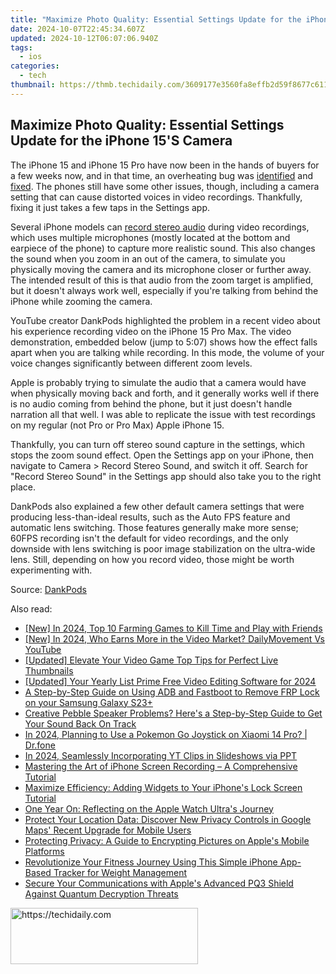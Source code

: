 ```yaml
---
title: "Maximize Photo Quality: Essential Settings Update for the iPhone 15'S Camera"
date: 2024-10-07T22:45:34.607Z
updated: 2024-10-12T06:07:06.940Z
tags:
  - ios
categories:
  - tech
thumbnail: https://thmb.techidaily.com/3609177e3560fa8effb2d59f8677c6110107a707b47535bc397c5818cfbe880e.jpg
---
```


## Maximize Photo Quality: Essential Settings Update for the iPhone 15'S Camera

The iPhone 15 and iPhone 15 Pro have now been in the hands of buyers for a few weeks now, and in that time, an overheating bug was [identified](https://smart-video-editing.techidaily.com/the-ultimate-premiere-pro-system-checklist-prepare-your-computer-for-success-for-2024/) and [fixed](https://support.apple.com/en-us/HT213781). The phones still have some other issues, though, including a camera setting that can cause distorted voices in video recordings. Thankfully, fixing it just takes a few taps in the Settings app.

 Several iPhone models can [record stereo audio](https://support.apple.com/guide/iphone/change-video-recording-settings-iphc1827d32f/ios) during video recordings, which uses multiple microphones (mostly located at the bottom and earpiece of the phone) to capture more realistic sound. This also changes the sound when you zoom in an out of the camera, to simulate you physically moving the camera and its microphone closer or further away. The intended result of this is that audio from the zoom target is amplified, but it doesn't always work well, especially if you're talking from behind the iPhone while zooming the camera.

 YouTube creator DankPods highlighted the problem in a recent video about his experience recording video on the iPhone 15 Pro Max. The video demonstration, embedded below (jump to 5:07) shows how the effect falls apart when you are talking while recording. In this mode, the volume of your voice changes significantly between different zoom levels.

 Apple is probably trying to simulate the audio that a camera would have when physically moving back and forth, and it generally works well if there is no audio coming from behind the phone, but it just doesn't handle narration all that well. I was able to replicate the issue with test recordings on my regular (not Pro or Pro Max) Apple iPhone 15.

 Thankfully, you can turn off stereo sound capture in the settings, which stops the zoom sound effect. Open the Settings app on your iPhone, then navigate to Camera > Record Stereo Sound, and switch it off. Search for "Record Stereo Sound" in the Settings app should also take you to the right place.

 DankPods also explained a few other default camera settings that were producing less-than-ideal results, such as the Auto FPS feature and automatic lens switching. Those features generally make more sense; 60FPS recording isn't the default for video recordings, and the only downside with lens switching is poor image stabilization on the ultra-wide lens. Still, depending on how you record video, those might be worth experimenting with.

 Source: [DankPods](https://www.youtube.com/watch?v=rbUmpl4c7A8)

<ins class="adsbygoogle"
     style="display:block"
     data-ad-format="autorelaxed"
     data-ad-client="ca-pub-7571918770474297"
     data-ad-slot="1223367746"></ins>

<ins class="adsbygoogle"
     style="display:block"
     data-ad-client="ca-pub-7571918770474297"
     data-ad-slot="8358498916"
     data-ad-format="auto"
     data-full-width-responsive="true"></ins>

<span class="atpl-alsoreadstyle">Also read:</span>
<div><ul>
<li><a href="https://remote-screen-capture.techidaily.com/new-in-2024-top-10-farming-games-to-kill-time-and-play-with-friends/"><u>[New] In 2024, Top 10 Farming Games to Kill Time and Play with Friends</u></a></li>
<li><a href="https://youtube-web.techidaily.com/n-2024-who-earns-more-in-the-video-market-dailymovement-vs-youtube/"><u>[New] In 2024, Who Earns More in the Video Market? DailyMovement Vs YouTube</u></a></li>
<li><a href="https://youtube-clips.techidaily.com/updated-elevate-your-video-game-top-tips-for-perfect-live-thumbnails/"><u>[Updated] Elevate Your Video Game Top Tips for Perfect Live Thumbnails</u></a></li>
<li><a href="https://youtube-web.techidaily.com/ed-your-yearly-list-prime-free-video-editing-software-for-2024/"><u>[Updated] Your Yearly List Prime Free Video Editing Software for 2024</u></a></li>
<li><a href="https://android-frp.techidaily.com/a-step-by-step-guide-on-using-adb-and-fastboot-to-remove-frp-lock-on-your-samsung-galaxy-s23plus-by-drfone-android/"><u>A Step-by-Step Guide on Using ADB and Fastboot to Remove FRP Lock on your Samsung Galaxy S23+</u></a></li>
<li><a href="https://sound-issues.techidaily.com/1723016022529-creative-pebble-speaker-problems-heres-a-step-by-step-guide-to-get-your-sound-back-on-track/"><u>Creative Pebble Speaker Problems? Here's a Step-by-Step Guide to Get Your Sound Back On Track</u></a></li>
<li><a href="https://android-pokemon-go.techidaily.com/in-2024-planning-to-use-a-pokemon-go-joystick-on-xiaomi-14-pro-drfone-by-drfone-virtual-android/"><u>In 2024, Planning to Use a Pokemon Go Joystick on Xiaomi 14 Pro? | Dr.fone</u></a></li>
<li><a href="https://youtube-tips.techidaily.com/24-seamlessly-incorporating-yt-clips-in-slideshows-via-ppt/"><u>In 2024, Seamlessly Incorporating YT Clips in Slideshows via PPT</u></a></li>
<li><a href="https://os-tips.techidaily.com/mastering-the-art-of-iphone-screen-recording-a-comprehensive-tutorial/"><u>Mastering the Art of iPhone Screen Recording – A Comprehensive Tutorial</u></a></li>
<li><a href="https://os-tips.techidaily.com/maximize-efficiency-adding-widgets-to-your-iphones-lock-screen-tutorial/"><u>Maximize Efficiency: Adding Widgets to Your iPhone's Lock Screen Tutorial</u></a></li>
<li><a href="https://os-tips.techidaily.com/one-year-on-reflecting-on-the-apple-watch-ultras-journey/"><u>One Year On: Reflecting on the Apple Watch Ultra's Journey</u></a></li>
<li><a href="https://os-tips.techidaily.com/protect-your-location-data-discover-new-privacy-controls-in-google-maps-recent-upgrade-for-mobile-users/"><u>Protect Your Location Data: Discover New Privacy Controls in Google Maps' Recent Upgrade for Mobile Users</u></a></li>
<li><a href="https://os-tips.techidaily.com/protecting-privacy-a-guide-to-encrypting-pictures-on-apples-mobile-platforms/"><u>Protecting Privacy: A Guide to Encrypting Pictures on Apple's Mobile Platforms</u></a></li>
<li><a href="https://os-tips.techidaily.com/revolutionize-your-fitness-journey-using-this-simple-iphone-app-based-tracker-for-weight-management/"><u>Revolutionize Your Fitness Journey Using This Simple iPhone App-Based Tracker for Weight Management</u></a></li>
<li><a href="https://os-tips.techidaily.com/secure-your-communications-with-apples-advanced-pq3-shield-against-quantum-decryption-threats/"><u>Secure Your Communications with Apple's Advanced PQ3 Shield Against Quantum Decryption Threats</u></a></li>
</ul></div>

<!-- affiliate ads begin -->
<a href="https://wigfever.sjv.io/c/5597632/1995803/22899" target="_top" id="1995803">
  <img src="//a.impactradius-go.com/display-ad/22899-1995803" border="0" alt="https://techidaily.com" width="300" height="90"/>
</a>
<img height="0" width="0" src="https://wigfever.sjv.io/i/5597632/1995803/22899" style="position:absolute;visibility:hidden;" border="0" />
<!-- affiliate ads end -->

